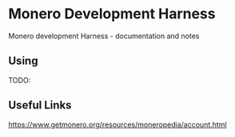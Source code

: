 # Monero Development Harness

Monero development Harness - documentation and notes

## Using

TODO:

## Useful Links

<https://www.getmonero.org/resources/moneropedia/account.html>
